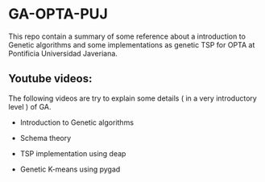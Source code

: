 # GA-OPTA-PUJ
This repo contain a summary of some reference about a introduction to Genetic algorithms and some implementations as genetic TSP
for OPTA at Pontificia Universidad Javeriana.


## Youtube videos:

The following videos are try to explain some details ( in a very introductory level )  of GA.


* Introduction to Genetic algorithms

* Schema theory

* TSP implementation using deap

* Genetic K-means using pygad
